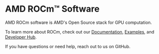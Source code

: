 # AMD ROCm™ Software

AMD ROCm software is AMD's Open Source stack for GPU computation. 

To learn more about ROCm, check out our [Documentation](https://rocm.docs.amd.com/en/latest/), [Examples](https://github.com/rocm/rocm-examples), 
and [Developer Hub](https://www.amd.com/en/developer/resources/rocm-hub.html).

If you have questions or need help, reach out to us on GitHub.
